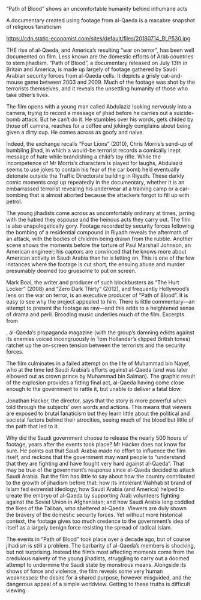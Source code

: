 “Path of Blood” shows an uncomfortable humanity behind inhumane acts

A documentary created using footage from al-Qaeda is a macabre snapshot of religious fanaticism

https://cdn.static-economist.com/sites/default/files/20180714_BLP530.jpg

THE rise of al-Qaeda, and America’s resulting “war on terror”, has been well documented on film. Less known are the domestic efforts of Arab countries to stem jihadism. “Path of Blood”, a documentary released on July 13th in Britain and America, is made up largely of footage gathered by Saudi Arabian security forces from al-Qaeda cells. It depicts a grisly cat-and-mouse game between 2003 and 2009. Much of the footage was shot by the terrorists themselves, and it reveals the unsettling humanity of those who take other’s lives.

The film opens with a young man called Abdulaziz looking nervously into a camera, trying to record a message of jihad before he carries out a suicide-bomb attack. But he can’t do it. He stumbles over his words, gets chided by those off camera, reaches for a coffee and jokingly complains about being given a dirty cup. He comes across as goofy and naive.

Indeed, the exchange recalls “Four Lions” (2010), Chris Morris’s send-up of bumbling jihad, in which a would-be terrorist records a comically inept message of hate while brandishing a child’s toy rifle. While the incompetence of Mr Morris’s characters is played for laughs, Abdulaziz seems to use jokes to contain his fear of the car bomb he’d eventually detonate outside the Traffic Directorate building in Riyadh. These darkly comic moments crop up repeatedly in the documentary, whether it is an embarrassed terrorist revealing his underwear at a training camp or a car-bombing that is almost aborted because the attackers forgot to fill up with petrol. 

The young jihadists come across as uncomfortably ordinary at times, jarring with the hatred they espouse and the heinous acts they carry out. The film is also unapologetically gory. Footage recorded by security forces following the bombing of a residential compound in Riyadh reveals the aftermath of an attack, with the bodies of children being drawn from the rubble. Another scene shows the moments before the torture of Paul Marshall Johnson, an American engineer; his captors are convinced that he knows more about American activity in Saudi Arabia than he is letting on. This is one of the few instances where the footage is cut short, the ensuing abuse and murder presumably deemed too gruesome to put on screen. 

Mark Boal, the writer and producer of such blockbusters as “The Hurt Locker” (2008) and “Zero Dark Thirty” (2012), and frequently Hollywood’s lens on the war on terror, is an executive producer of “Path of Blood”. It is easy to see why the project appealed to him. There is little commentary—an attempt to present the footage as raw—and this adds to a heightened sense of drama and peril. Brooding music underlies much of the film. Excerpts from 

, al-Qaeda’s propaganda magazine (with the group’s damning edicts against its enemies voiced incongruously in Tom Hollander’s clipped British tones) ratchet up the on-screen tension between the terrorists and the security forces. 

The film culminates in a failed attempt on the life of Muhammad bin Nayef, who at the time led Saudi Arabia’s efforts against al-Qaeda (and was later elbowed out as crown prince by Muhammad bin Salman). The graphic result of the explosion provides a fitting final act, al-Qaeda having come close enough to the government to rattle it, but unable to deliver a fatal blow.

Jonathan Hacker, the director, says that the story is more powerful when told through the subjects’ own words and actions. This means that viewers are exposed to brutal fanaticism but they learn little about the political and societal factors behind their atrocities, seeing much of the blood but little of the path that led to it. 

Why did the Saudi government choose to release the nearly 500 hours of footage, years after the events took place? Mr Hacker does not know for sure. He points out that Saudi Arabia made no effort to influence the film itself, and reckons that the government may want people to “understand that they are fighting and have fought very hard against al-Qaeda”. That may be true of the government’s response since al-Qaeda decided to attack Saudi Arabia. But the film has little to say about how the country contributed to the growth of jihadism before that: how its intolerant Wahhabist brand of Islam fed extremist ideology; how Saudi Arabia (and America) helped to create the embryo of al-Qaeda by supporting Arab volunteers fighting against the Soviet Union in Afghanistan; and how Saudi Arabia long coddled the likes of the Taliban, who sheltered al-Qaeda. Viewers are duly shown the bravery of the domestic security forces. Yet without more historical context, the footage gives too much credence to the government’s idea of itself as a largely benign force resisting the spread of radical Islam. 

The events in “Path of Blood” took place over a decade ago, but of course jihadism is still a problem. The barbarity of al-Qaeda’s members is shocking, but not surprising. Instead the film’s most affecting moments come from the credulous naivety of the young jihadists, struggling to carry out a doomed attempt to undermine the Saudi state by monstrous means. Alongside its shows of force and violence, the film reveals some very human weaknesses: the desire for a shared purpose, however misguided, and the dangerous appeal of a simple worldview. Getting to these truths is difficult viewing. 